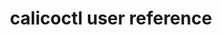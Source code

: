 ---
title: calicoctl user reference
show_read_time: false
show_toc: false
canonical_url: 'https://docs.projectcalico.org/v3.9/reference/calicoctl/index'
---